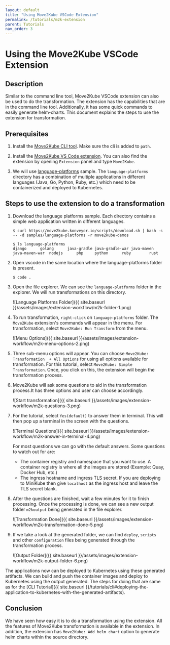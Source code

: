 ```yaml
---
layout: default
title: "Using Move2Kube VSCode Extension"
permalink: /tutorials/m2k-extension
parent: Tutorials
nav_order: 3
---
```


# Using the Move2Kube VSCode Extension

## Description

Similar to the command line tool, Move2Kube VSCode extension can also be used to do the transformation. The extension has the capabilities that are in the command line tool. Additionally, it has some quick commands to easily generate helm-charts. This document explains the steps to use the extension for transformation.

## Prerequisites

1. Install the [Move2Kube CLI tool](https://move2kube.konveyor.io/installation/cli). Make sure the cli is added to `path`.

1. Install the [Move2Kube VS Code extension](https://marketplace.visualstudio.com/items?itemName=konveyor.move2kube-vscode-extension). You can also find the extension by opening `Extension` panel and type `Move2Kube`.

2. We will use [language-platforms](https://github.com/konveyor/move2kube-demos/raw/main/samples/language-platforms) sample. The `language-platforms` directory has a combination of multiple applications in different languages (Java, Go, Python, Ruby, etc.) which need to be containerized and deployed to Kubernetes.

## Steps to use the extension to do a transformation

1. Download the language platforms sample. Each directory contains a simple web application written in different languages.
    ```console
    $ curl https://move2kube.konveyor.io/scripts/download.sh | bash -s -- -d samples/language-platforms -r move2kube-demos

    $ ls language-platforms
    django		golang		java-gradle	java-gradle-war	java-maven	java-maven-war	nodejs		php		python		ruby		rust
    ```

1. Open vscode in the same location where the language-platforms folder is present.
    ```console
    $ code .
    ```

1. Open the file explorer. We can see the `language-platforms` folder in the explorer. We will run transformations on this directory.

    ![Language Platforms Folder]({{ site.baseurl }}/assets/images/extension-workflow/m2k-folder-1.png)

1. To run transformation, `right-click` on `language-platforms` folder. The `Move2Kube` extension's commands will appear in the menu. For transformation, select `Move2Kube: Run Transform` from the menu.

    ![Menu Options]({{ site.baseurl }}/assets/images/extension-workflow/m2k-menu-options-2.png)

1. Three sub-menu options will appear. You can choose `Move2Kube: Transformation  + All Options` for using all options available for transformation.
For this tutorial, select `Move2Kube: Simple Transformation`. Once, you click on this, the extension will begin the transformation process.

1. Move2Kube will ask some questions to aid in the transformation process.It has three options and user can choose accordingly.

    ![Start transformation]({{ site.baseurl }}/assets/images/extension-workflow/m2k-questions-3.png)

1. For the tutorial, select `Yes(default)` to answer them in terminal. This will then pop up a terminal in the screen with the questions.

    ![Terminal Questions]({{ site.baseurl }}/assets/images/extension-workflow/m2k-answer-in-terminal-4.png)

    For most questions we can go with the default answers. Some questions to watch out for are:
    - The container registry and namespace that you want to use. A container registry is where all the images are stored (Example: Quay, Docker Hub, etc.)
    - The ingress hostname and ingress TLS secret. If you are deploying to MiniKube then give `localhost` as the ingress host and leave the TLS secret blank.


1. After the questions are finished, wait a few minutes for it to finish processing. Once the processing is done, we can see a new output folder `m2koutput` being generated in the file explorer.

    ![Transformation Done]({{ site.baseurl }}/assets/images/extension-workflow/m2k-transformation-done-5.png)

1. If we take a look at the generated folder, we can find `deploy`, `scripts` and other `configuration` files being generated through the transformation process.

    ![Output Folder]({{ site.baseurl }}/assets/images/extension-workflow/m2k-output-folder-6.png)

The applications now can be deployed to Kubernetes using these generated artifacts. We can build and push the container images and deploy to Kubernetes using the output generated.
The steps for doing that are same as for the [CLI Tutorial]({{ site.baseurl }}/tutorials/cli#deploying-the-application-to-kubernetes-with-the-generated-artifacts).


## Conclusion

We have seen how easy it is to do a transformation using the extension. All the features of Move2Kube transformation is available in the extension.
In addition, the extension has `Move2Kube: Add helm chart` option to generate helm charts within the source directory.
